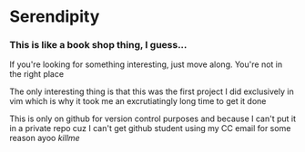 # Serendipity

### This is like a book shop thing, I guess...

If you're looking for something interesting, just move along. You're not in the right place

The only interesting thing is that this was the first project I did exclusively in vim which is why it took me an excrutiatingly long time to get it done 


This is only on github for version control purposes and because I can't put it in a private repo cuz
I can't get github student using my CC email for some reason ayoo _killme_
